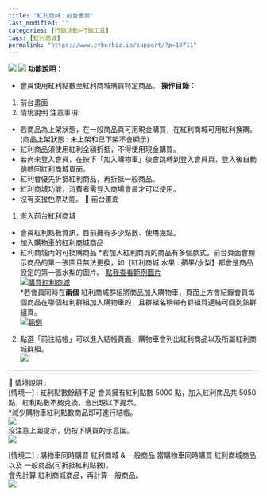 ```yaml
---
title: "紅利商城：前台畫面"
last_modified: ""
categories: [行銷活動>行銷工具]
tags: [紅利商城]
permalink: "https://www.cyberbiz.io/support/?p=10711"
---
```


![](https://www.cyberbiz.io/support/wp-content/uploads/適用站別.png)
[![](https://www.cyberbiz.io/support/wp-content/uploads/台灣站.png)](https://www.cyberbiz.io/support/?page_id=2490)
**功能說明：**  

* 會員使用紅利點數至紅利商城購買特定商品。
**操作目錄：**

1. 前台畫面
2. 情境說明
注意事項:  

* 若商品為上架狀態，在⼀般商品頁可⽤現金購買，在紅利商城可⽤紅利換購。(商品上架狀態 : 未上架和已下架不會顯示)
* 紅利商品須使⽤紅利全額折抵，不得使⽤現金購買。
* 若尚未登⼊會員，在按下「加入購物車」後會跳轉到登入會員頁，登入後⾃動跳轉回紅利商城頁面。
* 紅利會優先折抵紅利商品，再折抵一般商品。
* 紅利商城功能，消費者需登入商場會員才可以使用。
* 沒有支援色票功能。
📌 前台畫面  

1. 進入前台紅利商城 
* 會員紅利點數資訊，⽬前擁有多少點數、使⽤幾點。
* 加入購物車的紅利商城商品
* 紅利商城內的可換購商品
*若加入紅利商城的商品有多個款式，前台頁面會顯示商品的第一張圖且無法更換，如【紅利商城 水果 : 蘋果/水梨】都會是商品設定的第一張水梨的圖片。 [ 點我查看範例圖片](https://www.cyberbiz.io/support/wp-content/uploads/行銷活動-紅利商城-前台03.png)  
[![購買紅利商城](https://www.cyberbiz.io/support/wp-content/uploads/行銷活動-紅利商城-前台01.png)](https://www.cyberbiz.io/support/wp-content/uploads/行銷活動-紅利商城-前台01.png)  
*若會員同時在**兩個** 紅利商城群組將商品加入購物車，頁面上⽅會紀錄會員每個商品在哪個紅利群組加入購物車的，且群組名稱帶有群組⾴連結可回到該群組⾴。  
[![範例](https://www.cyberbiz.io/support/wp-content/uploads/行銷活動-紅利商城-前台04.png)](https://www.cyberbiz.io/support/wp-content/uploads/行銷活動-紅利商城-前台04.png)



2. 點選「前往結帳」可以進入結帳頁面，購物車會列出紅利商品以及所屬紅利商城群組。  
[![](https://www.cyberbiz.io/support/wp-content/uploads/行銷活動-紅利商城-前台02.png)](https://www.cyberbiz.io/support/wp-content/uploads/行銷活動-紅利商城-前台02.png)



* * *

📌 情境說明 :  
[情境一] : 紅利點數餘額不足 會員擁有紅利點數 5000 點，加入紅利商品共 5050點，紅利點數不夠兌換，會出現以下提示。  
*減少購物車紅利點數商品即可進行結帳。  
[![](https://www.cyberbiz.io/support/wp-content/uploads/行銷活動-紅利商城-前台05.png)](https://www.cyberbiz.io/support/wp-content/uploads/行銷活動-紅利商城-前台05.png)  
沒注意上圖提示，仍按下購買的示意圖。  
[![](https://www.cyberbiz.io/support/wp-content/uploads/行銷活動-紅利商城-前台06.png)](https://www.cyberbiz.io/support/wp-content/uploads/行銷活動-紅利商城-前台06.png)  

[情境二] : 購物車同時購買 紅利商城 & 一般商品 當購物車同時購買 紅利商城商品 以及 一般商品(可折抵紅利點數)，  
會先計算 紅利商城商品，再計算一般商品。  
[![](https://www.cyberbiz.io/support/wp-content/uploads/行銷活動-紅利商城-前台07.png)](https://www.cyberbiz.io/support/wp-content/uploads/行銷活動-紅利商城-前台07.png)

